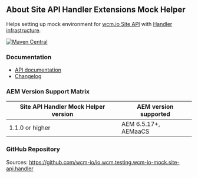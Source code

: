 ## About Site API Handler Extensions Mock Helper

Helps setting up mock environment for [wcm.io Site API][site-api] with [Handler infrastructure][handler].

[![Maven Central](https://img.shields.io/maven-central/v/io.wcm/io.wcm.testing.wcm-io-mock.site-api.handler)](https://repo1.maven.org/maven2/io/wcm/io.wcm.testing.wcm-io-mock.site-api.handler/)


### Documentation

* [API documentation](apidocs/)
* [Changelog](changes.html)


### AEM Version Support Matrix

|Site API Handler Mock Helper version |AEM version supported
|-------------------------------------|----------------------
|1.1.0 or higher                      |AEM 6.5.17+, AEMaaCS


### GitHub Repository

Sources: https://github.com/wcm-io/io.wcm.testing.wcm-io-mock.site-api.handler


[site-api]: https://wcm.io/site-api/
[handler]: https://wcm.io/handler/
